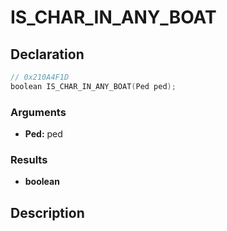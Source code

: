 # IS_CHAR_IN_ANY_BOAT

## Declaration
```cpp
// 0x210A4F1D
boolean IS_CHAR_IN_ANY_BOAT(Ped ped);
```

### Arguments
- **Ped:** ped

### Results
- **boolean**

## Description
